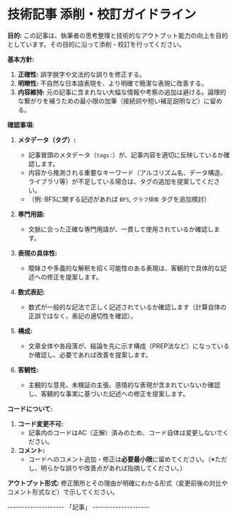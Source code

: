 # 技術記事 添削・校訂ガイドライン

**目的:**
この記事は、執筆者の思考整理と技術的なアウトプット能力の向上を目的としています。その目的に沿って添削・校訂を行ってください。

 **基本方針:**

1. **正確性:** 誤字脱字や文法的な誤りを修正する。
2. **明瞭性:** 不自然な日本語表現を、より明確で簡潔な表現に改善する。
3. **内容維持:** 元の記事に含まれない大幅な情報や考察の追加は避ける。論理的な繋がりを補うための最小限の加筆（接続詞や短い補足説明など）に留める。

 **確認事項:**

1. **メタデータ（タグ）:**
     * 記事冒頭のメタデータ（`tags:`）が、記事内容を適切に反映しているか確認します。
     * 内容から推測される重要なキーワード（アルゴリズム名、データ構造、ライブラリ等）が不足している場合は、タグの追加を提案してください。
     * （例: BFSに関する記述があれば `BFS`, `グラフ探索` タグを追加検討）

2. **専門用語:**
     * 文脈に合った正確な専門用語が、一貫して使用されているか確認します。

3. **表現の具体性:**
     * 曖昧さや多義的な解釈を招く可能性のある表現は、客観的で具体的な記述への修正を提案します。

4. **数式表記:**
     * 数式が一般的な記法で正しく記述されているか確認します（計算自体の正誤ではなく、表記の適切性を確認）。

5. **構成:**
     * 文章全体や各段落が、結論を先に示す構成（PREP法など）になっているか確認し、必要であれば改善を提案します。

6. **客観性:**
     * 主観的な意見、未検証の主張、感情的な表現が含まれていないか確認し、客観的な事実に基づいた記述への修正を提案します。

 **コードについて:**

1. **コード変更不可:**
     * 記事内のコードはAC（正解）済みのため、コード自体は変更しないでください。
2. **コメント:**
     * コードへのコメント追加・修正は**必要最小限**に留めてください。（※ただし、明らかな誤りや改善点があれば指摘してください。）

**アウトプット形式:**
修正箇所とその理由が明確にわかる形式（変更前後の対比やコメント形式など）で示してください。

-------------------- 「記事」 --------------------

